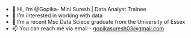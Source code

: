 - 👋 Hi, I’m @Gopika- Mini Suresh | Data Analyst Trainee
- 👀 I’m interested in working with data
- 🌱 I’m a recent Msc Data Sciece graduate from the University of Essex
- 📫 You can reach me via email - gopikasuresh03@gmail.com 

<!---
GopikaSuresh9/GopikaSuresh9 is a ✨ special ✨ repository because its `README.md` (this file) appears on your GitHub profile.
You can click the Preview link to take a look at your changes.
--->
